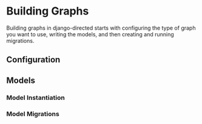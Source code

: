 # Building Graphs

Building graphs in django-directed starts with configuring the type of graph you want to use, writing the models, and then creating and running migrations.

## Configuration

## Models

### Model Instantiation

### Model Migrations
